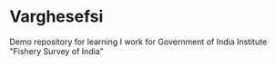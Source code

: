# Varghesefsi
Demo repository for learning
I work for Government of India Institute "Fishery Survey of India"
